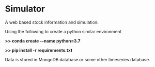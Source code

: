 # Simulator

A web based stock information and simulation. 



Using the following to create a python similar environment

**>> conda create --name python=3.7**

**>> pip install -r requirements.txt**

Data is stored in MongoDB database or some other timeseries database.

